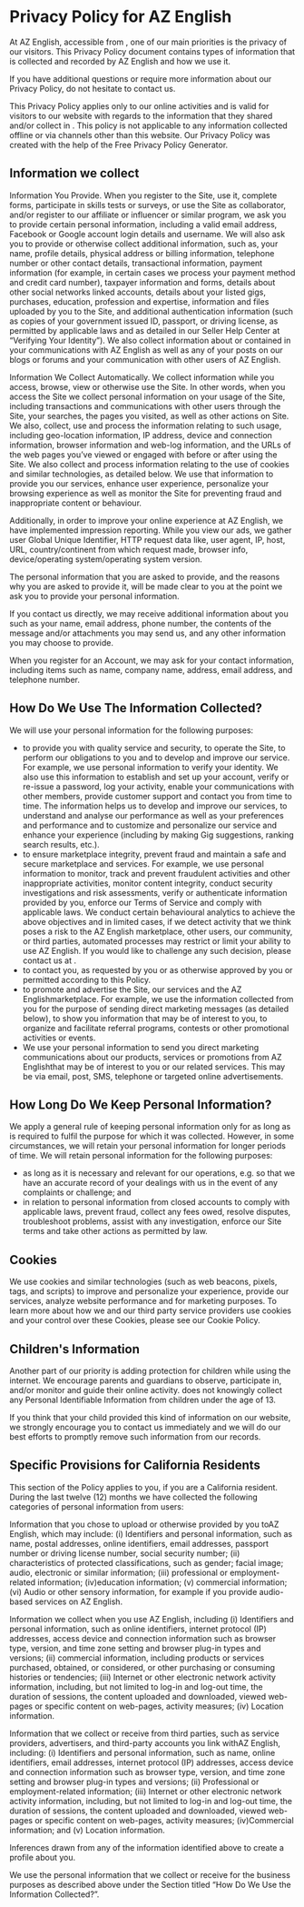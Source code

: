 
Privacy Policy for AZ English
=============================

At AZ English, accessible from , one of our main priorities is the privacy of our visitors. This Privacy Policy document contains types of information that is collected and recorded by AZ English and how we use it.

If you have additional questions or require more information about our Privacy Policy, do not hesitate to contact us.

This Privacy Policy applies only to our online activities and is valid for visitors to our website with regards to the information that they shared and/or collect in . This policy is not applicable to any information collected offline or via channels other than this website. Our Privacy Policy was created with the help of the Free Privacy Policy Generator.

Information we collect
----------------------

Information You Provide. When you register to the Site, use it, complete forms, participate in skills tests or surveys, or use the Site as collaborator, and/or register to our affiliate or influencer or similar program, we ask you to provide certain personal information, including a valid email address, Facebook or Google account login details and username. We will also ask you to provide or otherwise collect additional information, such as, your name, profile details, physical address or billing information, telephone number or other contact details, transactional information, payment information (for example, in certain cases we process your payment method and credit card number), taxpayer information and forms, details about other social networks linked accounts, details about your listed gigs, purchases, education, profession and expertise, information and files uploaded by you to the Site, and additional authentication information (such as copies of your government issued ID, passport, or driving license, as permitted by applicable laws and as detailed in our Seller Help Center at “Verifying Your Identity”). We also collect information about or contained in your communications with AZ English as well as any of your posts on our blogs or forums and your communication with other users of AZ English.

Information We Collect Automatically. We collect information while you access, browse, view or otherwise use the Site. In other words, when you access the Site we collect personal information on your usage of the Site, including transactions and communications with other users through the Site, your searches, the pages you visited, as well as other actions on Site. We also, collect, use and process the information relating to such usage, including geo-location information, IP address, device and connection information, browser information and web-log information, and the URLs of the web pages you’ve viewed or engaged with before or after using the Site. We also collect and process information relating to the use of cookies and similar technologies, as detailed below. We use that information to provide you our services, enhance user experience, personalize your browsing experience as well as monitor the Site for preventing fraud and inappropriate content or behaviour.

Additionally, in order to improve your online experience at AZ English, we have implemented impression reporting. While you view our ads, we gather user Global Unique Identifier, HTTP request data like, user agent, IP, host, URL, country/continent from which request made, browser info, device/operating system/operating system version.

The personal information that you are asked to provide, and the reasons why you are asked to provide it, will be made clear to you at the point we ask you to provide your personal information.

If you contact us directly, we may receive additional information about you such as your name, email address, phone number, the contents of the message and/or attachments you may send us, and any other information you may choose to provide.

When you register for an Account, we may ask for your contact information, including items such as name, company name, address, email address, and telephone number.

How Do We Use The Information Collected?
----------------------------------------

We will use your personal information for the following purposes:

*   to provide you with quality service and security, to operate the Site, to perform our obligations to you and to develop and improve our service. For example, we use personal information to verify your identity. We also use this information to establish and set up your account, verify or re-issue a password, log your activity, enable your communications with other members, provide customer support and contact you from time to time. The information helps us to develop and improve our services, to understand and analyse our performance as well as your preferences and performance and to customize and personalize our service and enhance your experience (including by making Gig suggestions, ranking search results, etc.).
*   to ensure marketplace integrity, prevent fraud and maintain a safe and secure marketplace and services. For example, we use personal information to monitor, track and prevent fraudulent activities and other inappropriate activities, monitor content integrity, conduct security investigations and risk assessments, verify or authenticate information provided by you, enforce our Terms of Service and comply with applicable laws. We conduct certain behavioural analytics to achieve the above objectives and in limited cases, if we detect activity that we think poses a risk to the AZ English marketplace, other users, our community, or third parties, automated processes may restrict or limit your ability to use AZ English. If you would like to challenge any such decision, please contact us at .
*   to contact you, as requested by you or as otherwise approved by you or permitted according to this Policy.
*   to promote and advertise the Site, our services and the AZ Englishmarketplace. For example, we use the information collected from you for the purpose of sending direct marketing messages (as detailed below), to show you information that may be of interest to you, to organize and facilitate referral programs, contests or other promotional activities or events.
*   We use your personal information to send you direct marketing communications about our products, services or promotions from AZ Englishthat may be of interest to you or our related services. This may be via email, post, SMS, telephone or targeted online advertisements.

How Long Do We Keep Personal Information?
-----------------------------------------

We apply a general rule of keeping personal information only for as long as is required to fulfil the purpose for which it was collected. However, in some circumstances, we will retain your personal information for longer periods of time. We will retain personal information for the following purposes:

*   as long as it is necessary and relevant for our operations, e.g. so that we have an accurate record of your dealings with us in the event of any complaints or challenge; and
*   in relation to personal information from closed accounts to comply with applicable laws, prevent fraud, collect any fees owed, resolve disputes, troubleshoot problems, assist with any investigation, enforce our Site terms and take other actions as permitted by law.

Cookies
-------

We use cookies and similar technologies (such as web beacons, pixels, tags, and scripts) to improve and personalize your experience, provide our services, analyze website performance and for marketing purposes. To learn more about how we and our third party service providers use cookies and your control over these Cookies, please see our Cookie Policy.

Children's Information
----------------------

Another part of our priority is adding protection for children while using the internet. We encourage parents and guardians to observe, participate in, and/or monitor and guide their online activity. does not knowingly collect any Personal Identifiable Information from children under the age of 13.

If you think that your child provided this kind of information on our website, we strongly encourage you to contact us immediately and we will do our best efforts to promptly remove such information from our records.

Specific Provisions for California Residents
--------------------------------------------

This section of the Policy applies to you, if you are a California resident. During the last twelve (12) months we have collected the following categories of personal information from users:

Information that you chose to upload or otherwise provided by you toAZ English, which may include: (i) Identifiers and personal information, such as name, postal addresses, online identifiers, email addresses, passport number or driving license number, social security number; (ii) characteristics of protected classifications, such as gender; facial image; audio, electronic or similar information; (iii) professional or employment-related information; (iv)education information; (v) commercial information; (vi) Audio or other sensory information, for example if you provide audio-based services on AZ English.

Information we collect when you use AZ English, including (i) Identifiers and personal information, such as online identifiers, internet protocol (IP) addresses, access device and connection information such as browser type, version, and time zone setting and browser plug-in types and versions; (ii) commercial information, including products or services purchased, obtained, or considered, or other purchasing or consuming histories or tendencies; (iii) Internet or other electronic network activity information, including, but not limited to log-in and log-out time, the duration of sessions, the content uploaded and downloaded, viewed web-pages or specific content on web-pages, activity measures; (iv) Location information.

Information that we collect or receive from third parties, such as service providers, advertisers, and third-party accounts you link withAZ English, including: (i) Identifiers and personal information, such as name, online identifiers, email addresses, internet protocol (IP) addresses, access device and connection information such as browser type, version, and time zone setting and browser plug-in types and versions; (ii) Professional or employment-related information; (iii) Internet or other electronic network activity information, including, but not limited to log-in and log-out time, the duration of sessions, the content uploaded and downloaded, viewed web-pages or specific content on web-pages, activity measures; (iv)Commercial information; and (v) Location information.

Inferences drawn from any of the information identified above to create a profile about you.

We use the personal information that we collect or receive for the business purposes as described above under the Section titled “How Do We Use the Information Collected?”.
